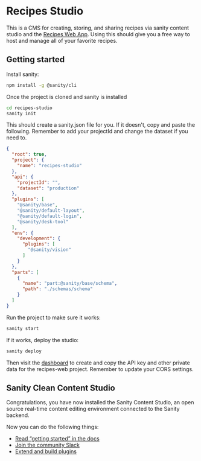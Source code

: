 # Recipes Studio

This is a CMS for creating, storing, and sharing recipes via sanity content studio and the [Recipes Web App](https://github.com/ajax2012/recipes-web). Using this should give you a free way to host and manage all of your favorite recipes.

## Getting started

Install sanity:

```bash
npm install -g @sanity/cli
```

Once the project is cloned and sanity is installed

```bash
cd recipes-studio
sanity init
```

This should create a sanity.json file for you. If it doesn't, copy and paste the following. Remember to add your projectId and change the dataset if you need to.

```json
{
  "root": true,
  "project": {
    "name": "recipes-studio"
  },
  "api": {
    "projectId": "",
    "dataset": "production"
  },
  "plugins": [
    "@sanity/base",
    "@sanity/default-layout",
    "@sanity/default-login",
    "@sanity/desk-tool"
  ],
  "env": {
    "development": {
      "plugins": [
        "@sanity/vision"
      ]
    }
  },
  "parts": [
    {
      "name": "part:@sanity/base/schema",
      "path": "./schemas/schema"
    }
  ]
}
```

Run the project to make sure it works:

```bash
sanity start
```

If it works, deploy the studio:

```bash
sanity deploy
```

Then visit the [dashboard](https://www.sanity.io/manage) to create and copy the API key and other private data for the recipes-web project. Remember to update your CORS settings.

## Sanity Clean Content Studio

Congratulations, you have now installed the Sanity Content Studio, an open source real-time content editing environment connected to the Sanity backend.

Now you can do the following things:

- [Read “getting started” in the docs](https://www.sanity.io/docs/introduction/getting-started?utm_source=readme)
- [Join the community Slack](https://slack.sanity.io/?utm_source=readme)
- [Extend and build plugins](https://www.sanity.io/docs/content-studio/extending?utm_source=readme)
